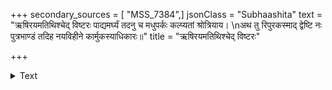 +++
secondary_sources = [ "MSS_7384",]
jsonClass = "Subhaashita"
text = "ऋषिरयमतिथिश्चेद् विष्टरः पाद्यमर्घ्यं तदनु च मधुपर्कः कल्प्यतां श्रोत्रियाय।  \nअथ तु रिपुरकस्माद् द्वेष्टि नः पुत्रभाण्डं तदिह नयविहीने कार्मुकस्याधिकारः॥"
title = "ऋषिरयमतिथिश्चेद् विष्टरः"

+++

<details><summary>Text</summary>

ऋषिरयमतिथिश्चेद् विष्टरः पाद्यमर्घ्यं तदनु च मधुपर्कः कल्प्यतां श्रोत्रियाय।  
अथ तु रिपुरकस्माद् द्वेष्टि नः पुत्रभाण्डं तदिह नयविहीने कार्मुकस्याधिकारः॥
</details>
